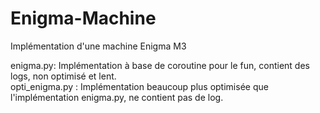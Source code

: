 # Enigma-Machine
Implémentation d'une machine Enigma M3

enigma.py: Implémentation à base de coroutine pour le fun, contient des logs, non optimisé et lent.<br>
opti_enigma.py : Implémentation beaucoup plus optimisée que l'implémentation enigma.py, ne contient pas de log.
